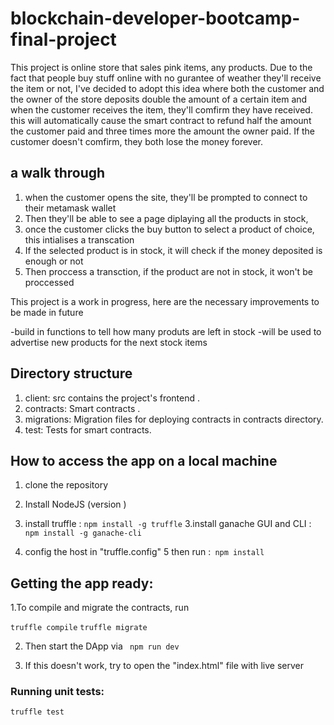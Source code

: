 # blockchain-developer-bootcamp-final-project
This project is  online store that sales pink items, any products. Due to the fact that people buy stuff online with no gurantee of weather they'll receive the item or not, I've decided to adopt this idea where both the customer and the owner of the store deposits double the amount of a certain item and when the customer receives the item, they'll comfirm they have received. this will automatically cause the smart contract to refund half the amount the customer paid and three times more the amount the owner paid. If the customer doesn't comfirm, they both lose the money forever.

## a walk through
1. when the customer opens the site, they'll be prompted to connect to their metamask wallet
2. Then they'll be able to see a page diplaying all the products in stock,
3. once the customer clicks the buy button to select a product of choice, this intialises a transcation
4. If the selected product is in stock, it will check if the money deposited is enough or not
5.  Then proccess a transction, if the product are not in stock, it won't be proccessed
 

This project is a work in progress, here are the necessary improvements to be made in future

-build in functions to tell how many produts are left in stock
-will be used to advertise new products for the next stock items

## Directory structure
1. client: src contains the project's frontend .
2. contracts: Smart contracts .
3. migrations: Migration files for deploying contracts in contracts directory.
4. test: Tests for smart contracts.



## How to access the app on a local machine

1. clone the repository
2. Install NodeJS (version )
3. install truffle : `npm install -g truffle`
3.install ganache GUI and CLI : `npm install -g ganache-cli`

4. config the host in "truffle.config"
5 then run :` npm install`

## Getting the app ready:

1.To compile and migrate the contracts, run

`truffle compile`
`truffle migrate`

2. Then start the DApp via
 ` npm run dev`
  
3. If this doesn't work, try to open the "index.html" file with live server

### Running unit tests:

`truffle test`


